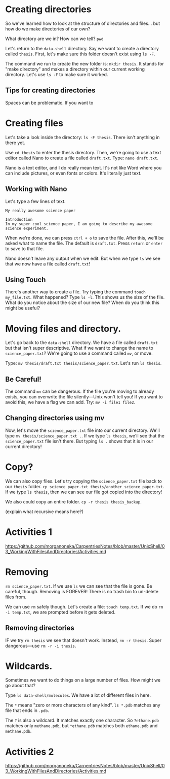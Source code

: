 # Creating directories
So we've learned how to look at the structure of directories and files... but how do we make directories of our own?

What directory are we in? How can we tell? `pwd`

Let's return to the `data-shell` directory. Say we want to create a directory called `thesis`. First, let's make sure this folder doesn't exist using `ls -F`.

The command we run to create the new folder is: `mkdir thesis`. It stands for "make directory" and makes a directory within our current working directory. Let's use `ls -F` to make sure it worked.

## Tips for creating directories
Spaces can be problematic. If you want to 

# Creating files
Let's take a look inside the directory: `ls -F thesis`. There isn't anything in there yet.

Use `cd thesis` to enter the thesis directory. Then, we're going to use a text editor called Nano to create a file called `draft.txt`. Type: `nano draft.txt`.

Nano is a text editor, and I do really mean text. It's not like Word where you can include pictures, or even fonts or colors. It's literally just text.

## Working with Nano
Let's type a few lines of text. 

```
My really awesome science paper

Introduction
In my super cool science paper, I am going to describe my awesome science experiment.
```

When we're done, we can press `ctrl + o` to save the file. After this, we'll be asked what to name the file. The default is `draft.txt`. Press `return` or `enter` to save to that file.

Nano doesn't leave any output when we edit. But when we type `ls` we see that we now have a file called `draft.txt`!

## Using Touch
There's another way to create a file. Try typing the command `touch my_file.txt`. What happened? Type `ls -l`. This shows us the size of the file. What do you notice about the size of our new file? When do you think this might be useful?

# Moving files and directory.
Let's go back to the `data-shell` directory. We have a file called `draft.txt` but that isn't super descriptive. What if we want to change the name to `science_paper.txt`? We're going to use a command called `mv`, or move. 

Type: `mv thesis/draft.txt thesis/science_paper.txt`. Let's run `ls thesis`. 

## Be Careful!
The command `mv` can be dangerous. If the file you're moving to already exists, you can overwrite the file silently—Unix won't tell you! If you want to avoid this, we have a flag we can add. Try: `mv -i file1 file2`.

## Changing directories using mv
Now, let's move the `science_paper.txt` file into our current directory. We'll type `mv thesis/science_paper.txt .`. If we type `ls thesis`, we'll see that the `science_paper.txt` file isn't there. But typing `ls .` shows that it is in our current directory!

# Copy?
We can also copy files. Let's try copying the `science_paper.txt` file back to our `thesis` folder. `cp science_paper.txt thesis/another_science_paper.txt`. If we type `ls thesis`, then we can see our file got copied into the directory!

We also could copy an entire folder. `cp -r thesis thesis_backup`. 

(explain what recursive means here?)

# Activities 1
https://github.com/morganoneka/CarpentriesNotes/blob/master/UnixShell/03_WorkingWithFilesAndDirectories/Activities.md

# Removing
`rm science_paper.txt`. If we use `ls` we can see that the file is gone. Be careful, though. Removing is FOREVER! There is no trash bin to un-delete files from.

We can use `rm` safely though. Let's create a file: `touch temp.txt`. If we do `rm -i temp.txt`, we are prompted before it gets deleted.

## Removing directories
IF we try `rm thesis` we see that doesn't work. Instead, `rm -r thesis`. Super dangerous—use `rm -r -i thesis`.

# Wildcards.
Sometimes we want to do things on a large number of files. How might we go about that?

Type `ls data-shell/molecules`. We have a lot of different files in here. 

The `*` means "zero or more characters of any kind". `ls *.pdb` matches any file that ends in `.pdb`. 

The `?` is also a wildcard. It matches exactly one character. So `?ethane.pdb` matches only `methane.pdb`, but `*ethane.pdb` matches both `ethane.pdb` and `methane.pdb`.

# Activities 2
https://github.com/morganoneka/CarpentriesNotes/blob/master/UnixShell/03_WorkingWithFilesAndDirectories/Activities.md

